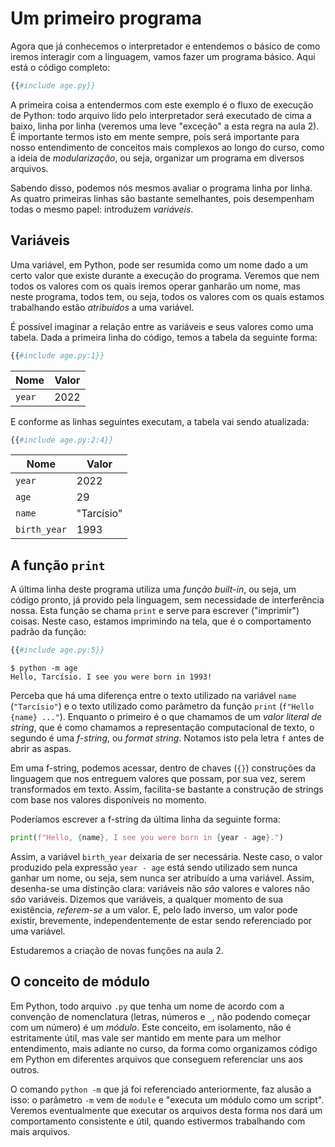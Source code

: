 Um primeiro programa
====================

Agora que já conhecemos o interpretador e entendemos o básico de como iremos
interagir com a linguagem, vamos fazer um programa básico. Aqui está o código
completo:

```python
{{#include age.py}}
```

A primeira coisa a entendermos com este exemplo é o fluxo de execução de
Python: todo arquivo lido pelo interpretador será executado de cima a baixo,
linha por linha (veremos uma leve "exceção" a esta regra na aula 2). É
importante termos isto em mente sempre, pois será importante para nosso
entendimento de conceitos mais complexos ao longo do curso, como a ideia de
_modularização_, ou seja, organizar um programa em diversos arquivos.

Sabendo disso, podemos nós mesmos avaliar o programa linha por linha. As quatro
primeiras linhas são bastante semelhantes, pois desempenham todas o mesmo
papel: introduzem _variáveis_.


Variáveis
---------

Uma variável, em Python, pode ser resumida como um nome dado a um certo valor
que existe durante a execução do programa. Veremos que nem todos os valores com
os quais iremos operar ganharão um nome, mas neste programa, todos tem, ou
seja, todos os valores com os quais estamos trabalhando estão _atribuídos_ a
uma variável.

É possível imaginar a relação entre as variáveis e seus valores como uma
tabela. Dada a primeira linha do código, temos a tabela da seguinte forma:

```python
{{#include age.py:1}}
```

|  Nome  | Valor |
|--------|-------|
| `year` | 2022  |

E conforme as linhas seguintes executam, a tabela vai sendo atualizada:

```python
{{#include age.py:2:4}}
```

|  Nome        |    Valor   |
|--------------|------------|
| `year`       |      2022  |
| `age`        |        29  |
| `name`       | "Tarcísio" |
| `birth_year` |      1993  |


A função `print`
----------------

A última linha deste programa utiliza uma _função built-in_, ou seja, um código
pronto, já provido pela linguagem, sem necessidade de interferência nossa. Esta
função se chama `print` e serve para escrever ("imprimir") coisas. Neste caso,
estamos imprimindo na tela, que é o comportamento padrão da função:

```python
{{#include age.py:5}}
```

```
$ python -m age
Hello, Tarcísio. I see you were born in 1993!
```

Perceba que há uma diferença entre o texto utilizado na variável `name`
(`"Tarcísio"`) e o texto utilizado como parâmetro da função `print` (`f"Hello
{name} ..."`). Enquanto o primeiro é o que chamamos de um _valor literal de
string_, que é como chamamos a representação computacional de texto, o segundo
é uma _f-string_, ou _format string_. Notamos isto pela letra `f` antes de
abrir as aspas.

Em uma f-string, podemos acessar, dentro de chaves (`{}`) construções da
linguagem que nos entreguem valores que possam, por sua vez, serem
transformados em texto. Assim, facilita-se bastante a construção de strings com
base nos valores disponíveis no momento.

Poderíamos escrever a f-string da última linha da seguinte forma:

```python
print(f"Hello, {name}, I see you were born in {year - age}.")
```

Assim, a variável `birth_year` deixaria de ser necessária. Neste caso, o valor
produzido pela expressão `year - age` está sendo utilizado sem nunca ganhar um
nome, ou seja, sem nunca ser atribuído a uma variável. Assim, desenha-se uma
distinção clara: variáveis não _são_ valores e valores não _são_ variáveis.
Dizemos que variáveis, a qualquer momento de sua existência, _referem-se_ a um
valor. E, pelo lado inverso, um valor pode existir, brevemente,
independentemente de estar sendo referenciado por uma variável.

Estudaremos a criação de novas funções na aula 2.


O conceito de módulo
--------------------

Em Python, todo arquivo `.py` que tenha um nome de acordo com a convenção de
nomenclatura (letras, números e `_`, não podendo começar com um número) é um
_módulo_. Este conceito, em isolamento, não é estritamente útil, mas vale ser
mantido em mente para um melhor entendimento, mais adiante no curso, da forma
como organizamos código em Python em diferentes arquivos que conseguem
referenciar uns aos outros.

O comando `python -m` que já foi referenciado anteriormente, faz alusão a isso:
o parâmetro `-m` vem de `module` e "executa um módulo como um script". Veremos
eventualmente que executar os arquivos desta forma nos dará um comportamento
consistente e útil, quando estivermos trabalhando com mais arquivos.
